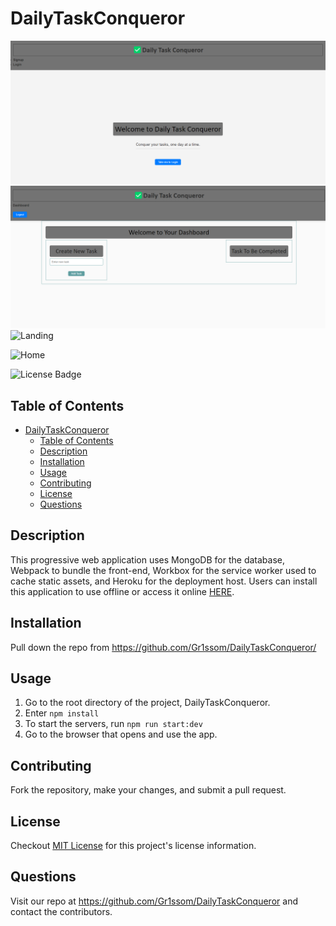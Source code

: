 # DailyTaskConqueror
![App image](./frontend/src/assets/Landing.png)
![App image](frontend/src/assets/Home.png)
![Landing](https://github.com/Gr1ssom/DailyTaskConqueror/assets/123666763/c86de4c8-f6b1-4f81-8751-ec4337a764da)

![Home](https://github.com/Gr1ssom/DailyTaskConqueror/assets/123666763/54dc2a13-b670-4ac2-b31f-9341099e2578)

![License Badge](https://shields.io/badge/license-MIT-blue)
## Table of Contents
- [DailyTaskConqueror](#dailytaskconqueror)
  - [Table of Contents](#table-of-contents)
  - [Description](#description)
  - [Installation](#installation)
  - [Usage](#usage)
  - [Contributing](#contributing)
  - [License](#license)
  - [Questions](#questions)

## Description
This progressive web application uses MongoDB for the database, Webpack to bundle the front-end, Workbox for the service worker used to cache static assets, and Heroku for the deployment host. Users can install this application to use offline or access it online [HERE](https://NEWDEPLOYLINK.herokuapp.com/).

## Installation
Pull down the repo from https://github.com/Gr1ssom/DailyTaskConqueror/

## Usage
1. Go to the root directory of the project, DailyTaskConqueror.
2. Enter `npm install`
3. To start the servers, run `npm run start:dev`
4. Go to the browser that opens and use the app.


## Contributing
Fork the repository, make your changes, and submit a pull request.

## License
Checkout [MIT License](https://mit-license.org/) for this project's license information.

## Questions
Visit our repo at https://github.com/Gr1ssom/DailyTaskConqueror and contact the contributors.
